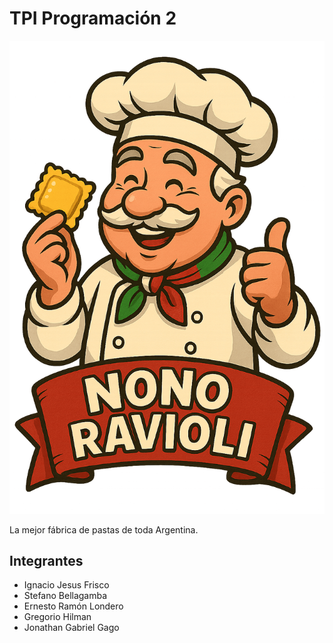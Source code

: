# TPI Programación 2

![Nono Ravioli](img/NonoRavioli.png)

La mejor fábrica de pastas de toda Argentina.

## Integrantes

- Ignacio Jesus Frisco  
- Stefano Bellagamba  
- Ernesto Ramón Londero  
- Gregorio Hilman  
- Jonathan Gabriel Gago

